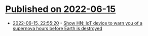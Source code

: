# [Published on 2022-06-15](index.md)

* [2022-06-15, 22:55:20](https://news.ycombinator.com/item?id=31760485) - [Show HN: IoT device to warn you of a supernova hours before Earth is destroyed](https://www.exaluminal.com/)
